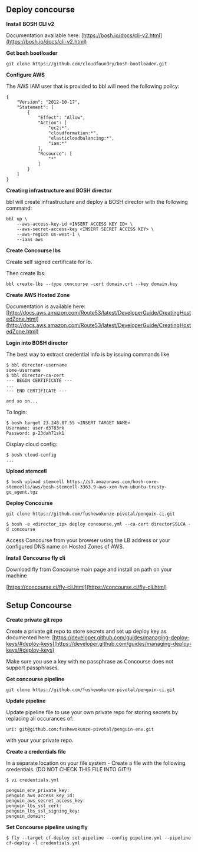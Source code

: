 ## Deploy concourse

**Install BOSH CLI v2**

Documentation available here: [https://bosh.io/docs/cli-v2.html](https://bosh.io/docs/cli-v2.html)

**Get bosh bootloader**

```
git clone https://github.com/cloudfoundry/bosh-bootloader.git
```

**Configure AWS**

The AWS IAM user that is provided to bbl will need the following policy:

```
{
    "Version": "2012-10-17",
    "Statement": [
        {
            "Effect": "Allow",
            "Action": [
                "ec2:*",
                "cloudformation:*",
                "elasticloadbalancing:*",
                "iam:*"
            ],
            "Resource": [
                "*"
            ]
        }
    ]
}
```

**Creating infrastructure and BOSH director**

bbl will create infrastructure and deploy a BOSH director with the following command:

```
bbl up \
    --aws-access-key-id <INSERT ACCESS KEY ID> \
    --aws-secret-access-key <INSERT SECRET ACCESS KEY> \
    --aws-region us-west-1 \
    --iaas aws
```

**Create Concourse lbs**

Create self signed certificate for lb.

Then create lbs:

```
bbl create-lbs --type concourse -cert domain.crt --key domain.key
```

**Create AWS Hosted Zone**

Documentation is available here: [http://docs.aws.amazon.com/Route53/latest/DeveloperGuide/CreatingHostedZone.html](http://docs.aws.amazon.com/Route53/latest/DeveloperGuide/CreatingHostedZone.html)

**Login into BOSH director**

The best way to extract credential info is by issuing commands like

```
$ bbl director-username
some-username
$ bbl director-ca-cert
--- BEGIN CERTIFICATE ---
...
--- END CERTIFICATE ---

and so on...
```

To login:

```
$ bosh target 23.248.87.55 <INSERT TARGET NAME>
Username: user-d3783rk
Password: p-23dah71sk1
```

Display cloud config:

```
$ bosh cloud-config
...
```

**Upload stemcell**

```
$ bosh upload stemcell https://s3.amazonaws.com/bosh-core-stemcells/aws/bosh-stemcell-3363.9-aws-xen-hvm-ubuntu-trusty-go_agent.tgz
```

**Deploy Concourse**

```
git clone https://github.com/fushewokunze-pivotal/penguin-ci.git

$ bosh -e <director_ip> deploy concourse.yml --ca-cert directorSSLCA -d concourse
```

Access Concourse from your browser using the LB address or your configured DNS name on Hosted Zones of AWS.

**Install Concourse fly cli**

Download fly from Concourse main page and install on path on your machine 

[https://concourse.ci/fly-cli.html](https://concourse.ci/fly-cli.html)

## Setup Concourse

**Create private git repo**

Create a private git repo to store secrets and set up deploy key as documented here: [https://developer.github.com/guides/managing-deploy-keys/#deploy-keys](https://developer.github.com/guides/managing-deploy-keys/#deploy-keys)

Make sure you use a key with no passphrase as Concourse does not support passphrases.

**Get concourse pipeline**

```
git clone https://github.com/fushewokunze-pivotal/penguin-ci.git
```

**Update pipeline**

Update pipeline file to use your own private repo for storing secrets by replacing all occurances of:

```
uri: git@github.com:fushewokunze-pivotal/penguin-env.git
```

with your your private repo.


**Create a credentials file**

In a separate location on your file system - Create a file with the following credentials. (DO NOT CHECK THIS FILE INTO GIT!!)

```
$ vi credentials.yml

penguin_env_private_key:
penguin_aws_access_key_id: 
penguin_aws_secret_access_key: 
penguin_lbs_ssl_cert:
penguin_lbs_ssl_signing_key:
penguin_domain:
```

**Set Concourse pipeline using fly**

```
$ fly --target cf-deploy set-pipeline --config pipeline.yml --pipeline cf-deploy -l credentials.yml
```
